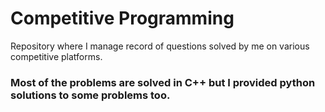 # Competitive Programming
Repository where I manage record of questions solved by me on various competitive platforms.

### Most of the problems are solved in C++ but I provided python solutions to some problems too.
